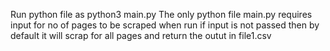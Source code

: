 Run python file as python3 main.py
The only python file main.py requires input for no of pages to be scraped when run if input is not passed then by default it will scrap for all pages and return the outut in file1.csv
